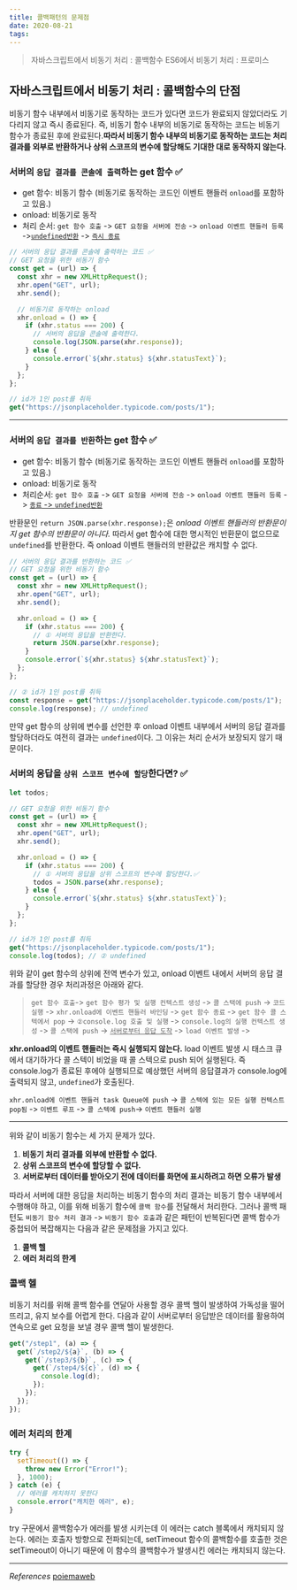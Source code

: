 ```yaml
---
title: 콜백패턴의 문제점
date: 2020-08-21
tags:
---
```


> 자바스크립트에서 비동기 처리 : 콜백함수
> ES6에서 비동기 처리 : 프로미스

## 자바스크립트에서 비동기 처리 : 콜백함수의 단점

비동기 함수 내부에서 비동기로 동작하는 코드가 있다면 코드가 완료되지 않았더라도 기다리지 않고 즉시 종료된다. 즉, 비동기 함수 내부의 비동기로 동작하는 코드는 비동기 함수가 종료된 후에 완료된다.**따라서 비동기 함수 내부의 비동기로 동작하는 코드는 처리 결과를 외부로 반환하거나 상위 스코프의 변수에 할당해도 기대한 대로 동작하지 않는다.**

### 서버의 `응답 결과를 콘솔에 출력`하는 get 함수 ✅

- get 함수: 비동기 함수 (비동기로 동작하는 코드인 이벤트 핸들러 `onload`를 포함하고 있음.)
- onload: 비동기로 동작
- 처리 순서: `get 함수 호출` -> `GET 요청을 서버에 전송` -> `onload 이벤트 핸들러 등록` -><u>`undefined반환`</u> -> <u>`즉시 종료`</u>

```javascript
// 서버의 응답 결과를 콘솔에 출력하는 코드 ✅
// GET 요청을 위한 비동기 함수
const get = (url) => {
  const xhr = new XMLHttpRequest();
  xhr.open("GET", url);
  xhr.send();

  // 비동기로 동작하는 onload
  xhr.onload = () => {
    if (xhr.status === 200) {
      // 서버의 응답을 콘솔에 출력한다.
      console.log(JSON.parse(xhr.response));
    } else {
      console.error(`${xhr.status} ${xhr.statusText}`);
    }
  };
};

// id가 1인 post를 취득
get("https://jsonplaceholder.typicode.com/posts/1");
```

---

### 서버의 `응답 결과를 반환`하는 get 함수 ✅

- get 함수: 비동기 함수 (비동기로 동작하는 코드인 이벤트 핸들러 `onload`를 포함하고 있음.)
- onload: 비동기로 동작
- 처리순서: `get 함수 호출` -> `GET 요청을 서버에 전송` -> `onload 이벤트 핸들러 등록` -> <u>`종료` -> `undefined반환`</u>

반환문인 `return JSON.parse(xhr.response);`은 _onload 이벤트 핸들러의 반환문이지 get 함수의 반환문이 아니다._ 따라서 get 함수에 대한 명시적인 반환문이 없으므로 `undefined`를 반환한다. 즉 onload 이벤트 핸들러의 반환값은 캐치할 수 없다.

```javascript
// 서버의 응답 결과를 반환하는 코드 ✅
// GET 요청을 위한 비동기 함수
const get = (url) => {
  const xhr = new XMLHttpRequest();
  xhr.open("GET", url);
  xhr.send();

  xhr.onload = () => {
    if (xhr.status === 200) {
      // ① 서버의 응답을 반환한다.
      return JSON.parse(xhr.response);
    }
    console.error(`${xhr.status} ${xhr.statusText}`);
  };
};

// ② id가 1인 post를 취득
const response = get("https://jsonplaceholder.typicode.com/posts/1");
console.log(response); // undefined
```

만약 get 함수의 상위에 변수를 선언한 후 onload 이벤트 내부에서 서버의 응답 결과를 할당하더라도 여전히 결과는 `undefined`이다. 그 이유는 처리 순서가 보장되지 않기 때문이다.

### 서버의 응답을 `상위 스코프 변수에 할당`한다면? ✅

```javascript
let todos;

// GET 요청을 위한 비동기 함수
const get = (url) => {
  const xhr = new XMLHttpRequest();
  xhr.open("GET", url);
  xhr.send();

  xhr.onload = () => {
    if (xhr.status === 200) {
      // ① 서버의 응답을 상위 스코프의 변수에 할당한다.✅
      todos = JSON.parse(xhr.response);
    } else {
      console.error(`${xhr.status} ${xhr.statusText}`);
    }
  };
};

// id가 1인 post를 취득
get("https://jsonplaceholder.typicode.com/posts/1");
console.log(todos); // ② undefined
```

위와 같이 get 함수의 상위에 전역 변수가 있고, onload 이벤트 내에서 서버의 응답 결과를 할당한 경우 처리과정은 아래와 같다.

> `get 함수 호출`-> `get 함수 평가 및 실행 컨텍스트 생성` -> `콜 스택에 push` -> `코드 실행` -> `xhr.onload에 이벤트 핸들러 바인딩` -> `get 함수 종료` -> `get 함수 콜 스텍에서 pop` -> `②console.log 호출 및 실행` -> `console.log의 실행 컨텍스트 생성` -> `콜 스택에 push` -> <u>`서버로부터 응답 도착`</u> -> `load 이벤트 발생` ->

**xhr.onload의 이벤트 핸들러는 즉시 실행되지 않는다.** load 이벤트 발생 시 태스크 큐에서 대기하가다 콜 스텍이 비었을 때 콜 스텍으로 push 되어 실행된다. 즉 console.log가 종료된 후에야 실행되므로 예상했던 서버의 응답결과가 console.log에 출력되지 않고, `undefined`가 호출된다.

`xhr.onload에 이벤트 핸들러 task Queue에 push` -> `콜 스텍에 있는 모든 실행 컨텍스트 pop됨` -> `이벤트 루프` -> `콜 스텍에 push`-> `이벤트 핸들러 실행`

---

위와 같이 비동기 함수는 세 가지 문제가 있다.

1. **비동기 처리 결과를 외부에 반환할 수 없다.**
2. **상위 스코프의 변수에 할당할 수 없다.**
3. **서버로부터 데이터를 받아오기 전에 데이터를 화면에 표시하려고 하면 오류가 발생**

따라서 서버에 대한 응답을 처리하는 비동기 함수의 처리 결과는 비동기 함수 내부에서 수행해야 하고, 이를 위해 비동기 함수에 `콜백 함수`를 전달해서 처리한다. 그러나 콜백 패턴도 `비동기 함수 처리 결과` -> `비동기 함수 호출`과 같은 패턴이 반복된다면 콜백 함수가 중첩되어 복잡해지는 다음과 같은 문제점을 가지고 있다.

1. **콜백 헬**
2. **에러 처리의 한계**

### 콜백 헬

비동기 처리를 위해 콜백 함수를 연달아 사용할 경우 콜백 헬이 발생하여 가독성을 떨어뜨리고, 유지 보수를 어렵게 한다. 다음과 같이 서버로부터 응답받은 데이터를 활용하여 연속으로 get 요청을 보낼 경우 콜백 헬이 발생한다.

```javascript
get("/step1", (a) => {
  get(`/step2/${a}`, (b) => {
    get(`/step3/${b}`, (c) => {
      get(`/step4/${c}`, (d) => {
        console.log(d);
      });
    });
  });
});
```

### 에러 처리의 한계

```javascript
try {
  setTimeout(() => {
    throw new Error("Error!");
  }, 1000);
} catch (e) {
  // 에러를 캐치하지 못한다
  console.error("캐치한 에러", e);
}
```

try 구문에서 콜백함수가 에러를 발생 시키는데 이 에러는 catch 블록에서 캐치되지 않는다. 에러는 호출자 방향으로 전파되는데, setTimeout 함수의 콜백함수를 호출한 것은 setTimeout이 아니기 때문에 이 함수의 콜백함수가 발생시킨 에러는 캐치되지 않는다.

---

_References_
[poiemaweb](https://poiemaweb.com/fastcampus/promise)
